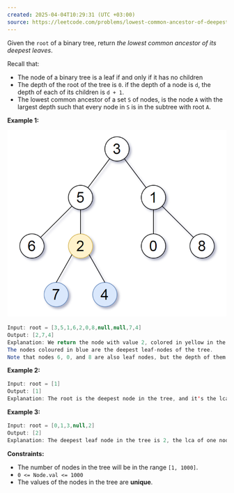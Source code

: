 ```yaml
---
created: 2025-04-04T10:29:31 (UTC +03:00)
source: https://leetcode.com/problems/lowest-common-ancestor-of-deepest-leaves/description/?envType=daily-question&envId=2025-04-04
---
```

Given the `root` of a binary tree, return _the lowest common ancestor of its deepest leaves_.

Recall that:

-   The node of a binary tree is a leaf if and only if it has no children
-   The depth of the root of the tree is `0`. if the depth of a node is `d`, the depth of each of its children is `d + 1`.
-   The lowest common ancestor of a set `S` of nodes, is the node `A` with the largest depth such that every node in `S` is in the subtree with root `A`.


**Example 1:**

![img.png](img.png)

``` Java
Input: root = [3,5,1,6,2,0,8,null,null,7,4]
Output: [2,7,4]
Explanation: We return the node with value 2, colored in yellow in the diagram.
The nodes coloured in blue are the deepest leaf-nodes of the tree.
Note that nodes 6, 0, and 8 are also leaf nodes, but the depth of them is 2, but the depth of nodes 7 and 4 is 3.
```


**Example 2:**

``` Java
Input: root = [1]
Output: [1]
Explanation: The root is the deepest node in the tree, and it's the lca of itself.
```


**Example 3:**

``` Java
Input: root = [0,1,3,null,2]
Output: [2]
Explanation: The deepest leaf node in the tree is 2, the lca of one node is itself.
```


**Constraints:**

-   The number of nodes in the tree will be in the range `[1, 1000]`.
-   `0 <= Node.val <= 1000`
-   The values of the nodes in the tree are **unique**.
